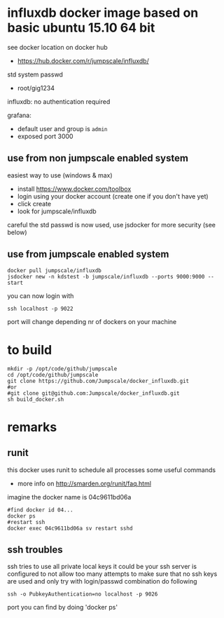 
# influxdb docker image based on basic ubuntu 15.10 64 bit

see docker location on docker hub
- https://hub.docker.com/r/jumpscale/influxdb/

std system passwd
- root/gig1234

influxdb: no authentication required

grafana:
* default user and group is `admin`
* exposed port 3000



## use from non jumpscale enabled system

easiest way to use (windows & max)
- install https://www.docker.com/toolbox
- login using your docker account (create one if you don't have yet)
- click create
- look for jumpscale/influxdb

careful the std passwd is now used, use jsdocker for more security (see below)

## use from jumpscale enabled system

```
docker pull jumpscale/influxdb
jsdocker new -n kdstest -b jumpscale/influxdb --ports 9000:9000 --start
```

you can now login with
```
ssh localhost -p 9022
```
port will change depending nr of dockers on your machine

# to build

```
mkdir -p /opt/code/github/jumpscale
cd /opt/code/github/jumpscale
git clone https://github.com/Jumpscale/docker_influxdb.git
#or
#git clone git@github.com:Jumpscale/docker_influxdb.git
sh build_docker.sh
```

# remarks

## runit

this docker uses runit to schedule all processes some useful commands
- more info on http://smarden.org/runit/faq.html

imagine the docker name is 04c9611bd06a
```
#find docker id 04...
docker ps
#restart ssh
docker exec 04c9611bd06a sv restart sshd
```

## ssh troubles

ssh tries to use all private local keys
it could be your ssh server is configured to not allow too many attempts
to make sure that no ssh keys are used and only try with login/passwd combination do following
```
ssh -o PubkeyAuthentication=no localhost -p 9026
```
port you can find by doing 'docker ps'
